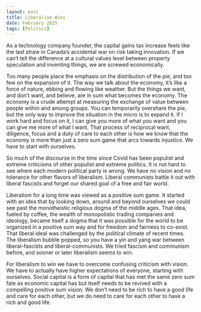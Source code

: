 ```yaml
---
layout: post
title: Liberalism Wins
date: February 2025
tags: [Politics]
---
```

As a technology company founder, the capital gains tax increase feels like the last straw in Canada’s accidental war on risk taking innovation. If we can’t tell the difference at a cultural values level between property speculation and inventing things, we are screwed economically.

Too many people place the emphasis on the distribution of the pie, and too few on the expansion of it. The way we talk about the economy, it’s like a force of nature, ebbing and flowing like weather. But the things we want, and don’t want, and believe, are in sum what becomes the economy. The economy is a crude attempt at measuring the exchange of value between people within and among groups. You can temporarily overshare the pie, but the only way to improve the situation in the micro is to expand it. If I work hard and focus on it, I can give you more of what you want and you can give me more of what I want. That process of reciprocal want, diligence, focus and a duty of care to each other is how we know that the economy is more than just a zero sum game that arcs towards injustice. We have to start with ourselves.

So much of the discourse in the time since Covid has been populist and extreme criticisms of other populist and extreme politics. It is not hard to see where each modern political party is wrong. We have no vision and no tolerance for other flavors of liberalism. Liberal communists battle it out with liberal fascists and forget our shared goal of a free and fair world.

Liberalism for a long time was viewed as a positive sum game. It started with an idea that by looking down, around and beyond ourselves we could see past the monotheistic religious dogma of the middle ages. That idea, fueled by coffee, the wealth of monopolistic trading companies and ideology, became itself a dogma that it was possible for the world to be organized in a positive sum way and for freedom and fairness to co-exist. That liberal ideal was challenged by the political climate of recent times. The liberalism bubble popped, so you have a yin and yang war between liberal-fascists and liberal-communists. We tried fascism and communism before, and sooner or later liberalism seems to win.

For liberalism to win we have to overcome confusing criticism with vision. We have to actually have higher expectations of everyone, starting with ourselves. Social capital is a form of capital that has met the same zero sum fate as economic capital has but itself needs to be revived with a compelling positive sum vision. We don’t need to be rich to have a good life and care for each other, but we do need to care for each other to have a rich and good life.
